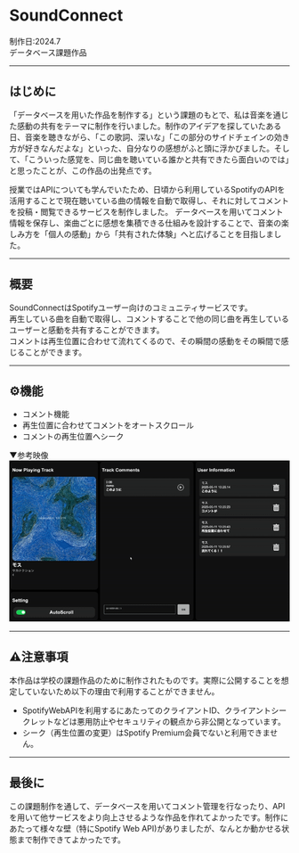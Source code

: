 # SoundConnect
制作日:2024.7  
データベース課題作品

---

## はじめに
「データベースを用いた作品を制作する」という課題のもとで、私は音楽を通じた感動の共有をテーマに制作を行いました。制作のアイデアを探していたある日、音楽を聴きながら、「この歌詞、深いな」「この部分のサイドチェインの効き方が好きなんだよな」といった、自分なりの感想がふと頭に浮かびました。そして、「こういった感覚を、同じ曲を聴いている誰かと共有できたら面白いのでは」と思ったことが、この作品の出発点です。

授業ではAPIについても学んでいたため、日頃から利用しているSpotifyのAPIを活用することで現在聴いている曲の情報を自動で取得し、それに対してコメントを投稿・閲覧できるサービスを制作しました。
データベースを用いてコメント情報を保存し、楽曲ごとに感想を集積できる仕組みを設計することで、音楽の楽しみ方を「個人の感動」から「共有された体験」へと広げることを目指しました。

---

## 概要
SoundConnectはSpotifyユーザー向けのコミュニティサービスです。  
再生している曲を自動で取得し、コメントすることで他の同じ曲を再生しているユーザーと感動を共有することができます。  
コメントは再生位置に合わせて流れてくるので、その瞬間の感動をその瞬間で感じることができます。

---

## ⚙️機能
-  コメント機能
-  再生位置に合わせてコメントをオートスクロール
-  コメントの再生位置へシーク

▼参考映像  
<img src="./docs/demo.gif" alt="GIF" width="800" />

---

## ⚠️注意事項
本作品は学校の課題作品のために制作されたものです。実際に公開することを想定していないため以下の理由で利用することができません。
-  SpotifyWebAPIを利用するにあたってのクライアントID、クライアントシークレットなどは悪用防止やセキュリティの観点から非公開となっています。
-  シーク（再生位置の変更）はSpotify Premium会員でないと利用できません。

---

## 最後に
この課題制作を通して、データベースを用いてコメント管理を行なったり、APIを用いて他サービスをより向上させるような作品を作れてよかったです。制作にあたって様々な壁（特にSpotify Web API)がありましたが、なんとか動かせる状態まで制作できてよかったです。
